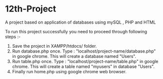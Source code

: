 # 12th-Project
A project based on application of databases using mySQL , PHP and HTML

To run this project successfully you need to proceed through following steps :-
1. Save the project in XAMPP/htdocs/ folder.
2. Run database.php once.
	Type : "localhost/project-name/database.php" in google chrome.
	This will create a database named "Users".
3. Run table.php once.
	Type : "localhost/project-name/table.php" in google chrome.
	This will create a table named "myusers" in database "Users".
4. Finally run home.php using google chrome web browser.
